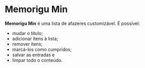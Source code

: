 # Memorigu Min

**Memorigu Min** é uma lista de afazeres customizável. É possível:

* mudar o título;
* adicionar ítens à lista;
* remover ítens;
* marcá-los como cumpridos;
* salvar as entradas e
* limpar todo o conteúdo.
